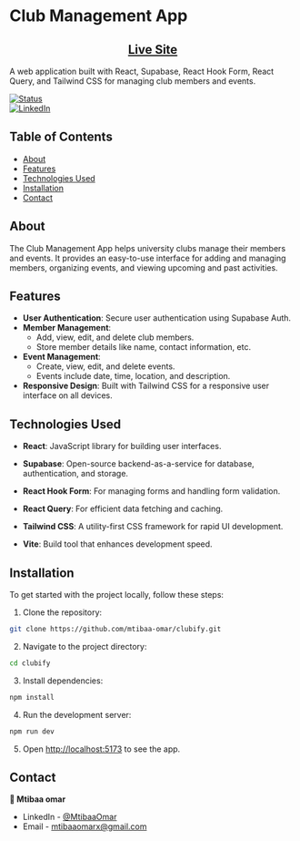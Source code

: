 # Club Management App

  <div align="center">
  <h2>
    <a href="https://clubify-six.vercel.app/">
      <strong>Live Site</strong>
    </a>
    </h2>
  </div>
  
A web application built with React, Supabase, React Hook Form, React Query, and Tailwind CSS for managing club members and events.

[![Status](https://img.shields.io/badge/Status-In%20Progress-yellow?style=flat)](https://github.com/mtibaa-omar/clubify)  
[![LinkedIn](https://img.shields.io/badge/LinkedIn-Connect-blue?style=for-the-badge&logo=linkedin)](https://www.linkedin.com/in/omar-mtibaa-337032327/)

## Table of Contents

- [About](#about)
- [Features](#features)
- [Technologies Used](#technologies-used)
- [Installation](#installation)
- [Contact](#contact)

## About

The Club Management App helps university clubs manage their members and events. It provides an easy-to-use interface for adding and managing members, organizing events, and viewing upcoming and past activities.

## Features

- **User Authentication**: Secure user authentication using Supabase Auth.
- **Member Management**:
  - Add, view, edit, and delete club members.
  - Store member details like name, contact information, etc.
- **Event Management**:
  - Create, view, edit, and delete events.
  - Events include date, time, location, and description.
- **Responsive Design**: Built with Tailwind CSS for a responsive user interface on all devices.

## Technologies Used

- **React**: JavaScript library for building user interfaces.
- **Supabase**: Open-source backend-as-a-service for database, authentication, and storage.
- **React Hook Form**: For managing forms and handling form validation.
- **React Query**: For efficient data fetching and caching.
- **Tailwind CSS**: A utility-first CSS framework for rapid UI development.

- **Vite**: Build tool that enhances development speed.

## Installation

To get started with the project locally, follow these steps:

1. Clone the repository:

```bash
git clone https://github.com/mtibaa-omar/clubify.git
```

2. Navigate to the project directory:

```bash
cd clubify
```

3. Install dependencies:

```bash
npm install
```

4. Run the development server:

```bash
npm run dev
```

5. Open [http://localhost:5173](http://localhost:5173) to see the app.

## Contact

<b>👤 Mtibaa omar</b>

- LinkedIn - [@MtibaaOmar](https://www.linkedin.com/in/omar-mtibaa-337032327/)<br/>
- Email - mtibaaomarx@gmail.com
